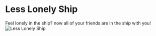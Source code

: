 # Less Lonely Ship
Feel lonely in the ship? now all of your friends are in the ship with you!
![Less Lonely Ship](https://user-images.githubusercontent.com/51799477/168490242-e63656ed-11a6-47fe-825e-010659cbd1ed.png)
